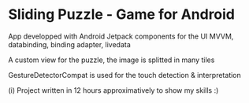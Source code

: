 # Sliding Puzzle - Game for Android

App developped with Android Jetpack components for the UI 
MVVM, databinding, binding adapter, livedata 

A custom view for the puzzle, the image is splitted in many tiles 

GestureDetectorCompat is used for the touch detection & interpretation 

(i) Project written in 12 hours approximatively to show my skills :)

